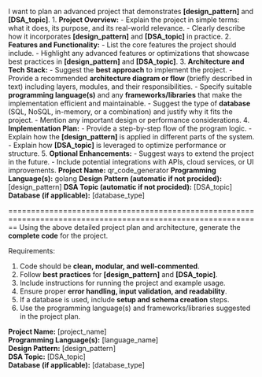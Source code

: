 I want to plan an advanced project that demonstrates **[design_pattern]** and **[DSA_topic]**. 1. **Project Overview:** - Explain the project in simple terms: what it does, its purpose, and its real-world relevance. - Clearly describe how it incorporates **[design_pattern]** and **[DSA_topic]** in practice. 2. **Features and Functionality:** - List the core features the project should include. - Highlight any advanced features or optimizations that showcase best practices in **[design_pattern]** and **[DSA_topic]**. 3. **Architecture and Tech Stack:** - Suggest the **best approach** to implement the project. - Provide a recommended **architecture diagram or flow** (briefly described in text) including layers, modules, and their responsibilities. - Specify suitable **programming language(s)** and any **frameworks/libraries** that make the implementation efficient and maintainable. - Suggest the type of **database** (SQL, NoSQL, in-memory, or a combination) and justify why it fits the project. - Mention any important design or performance considerations. 4. **Implementation Plan:** - Provide a step-by-step flow of the program logic. - Explain how the **[design_pattern]** is applied in different parts of the system. - Explain how **[DSA_topic]** is leveraged to optimize performance or structure. 5. **Optional Enhancements:** - Suggest ways to extend the project in the future. - Include potential integrations with APIs, cloud services, or UI improvements. **Project Name:** qr_code_generator **Programming Language(s):** golang **Design Pattern (automatic if not procided):** [design_pattern] **DSA Topic (automatic if not procided):** [DSA_topic] **Database (if applicable):** [database_type]




==============================================================================================================
Using the above detailed project plan and architecture, generate the **complete code** for the project.  

Requirements:  
1. Code should be **clean, modular, and well-commented**.  
2. Follow **best practices** for **[design_pattern]** and **[DSA_topic]**.  
3. Include instructions for running the project and example usage.  
4. Ensure proper **error handling, input validation, and readability**.  
5. If a database is used, include **setup and schema creation** steps.  
6. Use the programming language(s) and frameworks/libraries suggested in the project plan.  

**Project Name:** [project_name]  
**Programming Language(s):** [language_name]  
**Design Pattern:** [design_pattern]  
**DSA Topic:** [DSA_topic]  
**Database (if applicable):** [database_type]  
